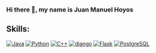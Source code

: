 ### Hi there 👋, my name is Juan Manuel Hoyos
## Skills:
[![Java](https://img.shields.io/badge/Java-007396?style=for-the-badge&logo=java&logoColor=white&labelColor=101010)]()
[![Python](https://img.shields.io/badge/Python-F7DF1E?style=for-the-badge&logo=Python&logoColor=white&labelColor=101010)]()
[![C++](https://img.shields.io/badge/C++-007396?style=for-the-badge&logo=c%2B%2B)]()
[![django](https://img.shields.io/badge/django-268049?style=for-the-badge&logo=django&logoColor=white&labelColor=101010)]()
[![Flask](https://img.shields.io/badge/Flask-007396?style=for-the-badge&logo=Flask&logoColor=white&labelColor=101010)]()
[![PostgreSQL](https://img.shields.io/badge/PostgreSQL-268049?style=for-the-badge&logo=PostgreSQL&logoColor=white&labelColor=101010)]()
